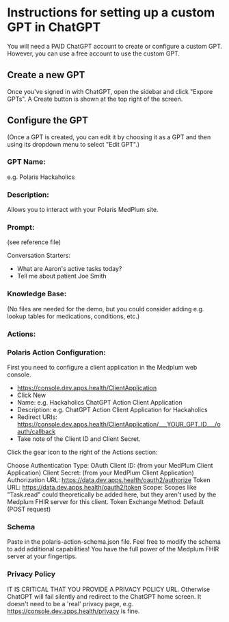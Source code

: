 # Instructions for setting up a custom GPT in ChatGPT

You will need a PAID ChatGPT account to create or configure a custom GPT. However, you can use a free account to use the custom GPT.

## Create a new GPT

Once you've signed in with ChatGPT, open the sidebar and click "Expore GPTs".
A Create button is shown at the top right of the screen.

## Configure the GPT

(Once a GPT is created, you can edit it by choosing it as a GPT and then using its dropdown menu to select "Edit GPT".)

### GPT Name:

e.g. Polaris Hackaholics

### Description:

Allows you to interact with your Polaris MedPlum site.

### Prompt:

(see reference file)

Conversation Starters:

- What are Aaron's active tasks today?
- Tell me about patient Joe Smith

### Knowledge Base:

(No files are needed for the demo, but you could consider adding e.g. lookup tables for medications, conditions, etc.)

### Actions:

### Polaris Action Configuration:

First you need to configure a client application in the Medplum web console.

- https://console.dev.apps.health/ClientApplication
- Click New
- Name: e.g. Hackaholics ChatGPT Action Client Application
- Description: e.g. ChatGPT Action Client Application for Hackaholics
- Redirect URIs: https://console.dev.apps.health/ClientApplication/___YOUR_GPT_ID___/oauth/callback
- Take note of the Client ID and Client Secret.

Click the gear icon to the right of the Actions section:

Choose Authentication Type: OAuth
Client ID: (from your MedPlum Client Application)
Client Secret: (from your MedPlum Client Application)
Authorization URL: https://data.dev.apps.health/oauth2/authorize
Token URL: https://data.dev.apps.health/oauth2/token
Scope: Scopes like "Task.read" could theoretically be added here, but they aren't used by the Medplum FHIR server for this client.
Token Exchange Method: Default (POST request)

### Schema

Paste in the polaris-action-schema.json file. Feel free to modify the schema to add additional capabilities! You have the full power of the Medplum FHIR server at your fingertips.

### Privacy Policy

IT IS CRITICAL THAT YOU PROVIDE A PRIVACY POLICY URL. Otherwise ChatGPT will fail silently and redirect to the ChatGPT home screen. It doesn't need to be a 'real' privacy page, e.g. https://console.dev.apps.health/privacy is fine.
